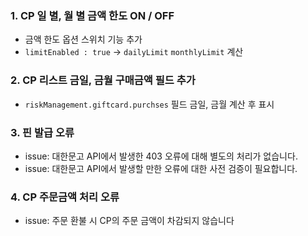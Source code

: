 
### 1. CP 일 별, 월 별 금액 한도 ON / OFF
- 금액 한도 옵션 스위치 기능 추가
- `limitEnabled : true` -> `dailyLimit` `monthlyLimit` 계산

### 2. CP 리스트 금일, 금월 구매금액 필드 추가
-  `riskManagement.giftcard.purchses` 필드 금일, 금월 계산 후 표시

### 3. 핀 발급 오류
-  issue: 대한문고 API에서 발생한 403 오류에 대해 별도의 처리가 없습니다.
-  issue: 대한문고 API에서 발생할 만한 오류에 대한 사전 검증이 필요합니다.

### 4. CP 주문금액 처리 오류
-  issue: 주문 환불 시 CP의 주문 금액이 차감되지 않습니다